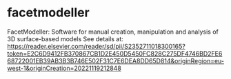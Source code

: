 # facetmodeller
FacetModeller: Software for manual creation, manipulation and analysis of 3D surface-based models
See details at: https://reader.elsevier.com/reader/sd/pii/S2352711018300165?token=E2C6D9412FB370867CB1D2E450D5450FC828C275DF4746BD2FE668722001EB39AB3B3B746E502F31C7E6DEA8DD65D814&originRegion=eu-west-1&originCreation=20221119212848
